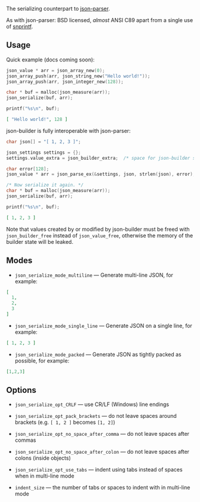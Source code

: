 The serializing counterpart to [json-parser](http://github.com/udp/json-parser).

As with json-parser: BSD licensed, _almost_ ANSI C89 apart from a single use of [snprintf](http://linux.die.net/man/3/snprintf).

Usage
-----

Quick example (docs coming soon):

```c
json_value * arr = json_array_new(0);
json_array_push(arr, json_string_new("Hello world!"));
json_array_push(arr, json_integer_new(128));

char * buf = malloc(json_measure(arr));
json_serialize(buf, arr);

printf("%s\n", buf);
```

```json
[ "Hello world!", 128 ]
```

json-builder is fully interoperable with json-parser:

```c
char json[] = "[ 1, 2, 3 ]";

json_settings settings = {};
settings.value_extra = json_builder_extra;  /* space for json-builder state */

char error[128];
json_value * arr = json_parse_ex(&settings, json, strlen(json), error);

/* Now serialize it again. */
char * buf = malloc(json_measure(arr));
json_serialize(buf, arr);

printf("%s\n", buf);
```

```json
[ 1, 2, 3 ]
```

Note that values created by or modified by json-builder must be freed with
`json_builder_free` instead of `json_value_free`, otherwise the memory of the
builder state will be leaked.


Modes
-----

* `json_serialize_mode_multiline` — Generate multi-line JSON, for example:
```json
[
  1,
  2,
  3
]
```

* `json_serialize_mode_single_line` — Generate JSON on a single line, for example:
```json
[ 1, 2, 3 ]
```

* `json_serialize_mode_packed` — Generate JSON as tightly packed as possible, for example:
```json
[1,2,3]
```


Options
-------

* `json_serialize_opt_CRLF` — use CR/LF (Windows) line endings

* `json_serialize_opt_pack_brackets` — do not leave spaces around brackets (e.g. `[ 1, 2 ]` becomes `[1, 2]`)

* `json_serialize_opt_no_space_after_comma` — do not leave spaces after commas

* `json_serialize_opt_no_space_after_colon` — do not leave spaces after colons (inside objects)

* `json_serialize_opt_use_tabs` — indent using tabs instead of spaces when in multi-line mode

* `indent_size` — the number of tabs or spaces to indent with in multi-line mode


